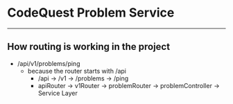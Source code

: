 # CodeQuest Problem Service
--------------------------------------------

## How routing is working in the project

- /api/v1/problems/ping
    - because the router starts with /api
        - /api        -> /v1        -> /problems        -> /ping
        - apiRouter   -> v1Router   -> problemRouter    -> problemController   -> Service Layer